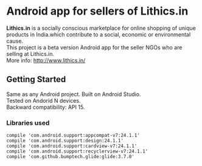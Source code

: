 # Android app for sellers of Lithics.in

**Lithics.in** is a socially conscious marketplace for online shopping of unique products in India.which contribute to a social, economic or environmental cause.  
This project is a beta version Android app for the seller NGOs who are selling at Lithics.in.  
More info: http://www.lithics.in/ 

## Getting Started

Same as any Android project. Built on Android Studio.  
Tested on Andorid N devices.  
Backward compatibility: API 15.  

### Libraries used

    compile 'com.android.support:appcompat-v7:24.1.1'  
    compile 'com.android.support:design:24.1.1'  
    compile 'com.android.support:cardview-v7:24.1.1'  
    compile 'com.android.support:recyclerview-v7:24.1.1'  
    compile 'com.github.bumptech.glide:glide:3.7.0'  

